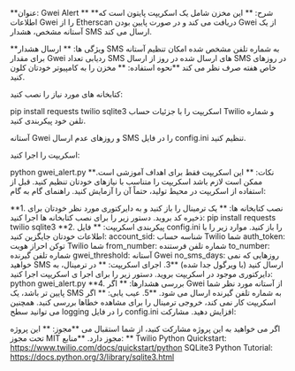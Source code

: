 **عنوان: Gwei Alert
**
**شرح:
**
این مخزن شامل یک اسکریپت پایتون است که اطلاعات Gwei را از Etherscan دریافت می کند و در صورت پایین بودن Gwei از یک آستانه مشخص، هشدار SMS ارسال می کند.

**ویژگی ها:
**
ارسال هشدار SMS به شماره تلفن مشخص شده
امکان تنظیم آستانه برای مقدار Gwei
ردیابی تعداد SMS های ارسال شده در روز
از ارسال SMS در روزهای خاص هفته صرف نظر می کند
**نحوه استفاده:
**
مخزن را به کامپیوتر خودتان کلون کنید.

کتابخانه های مورد نیاز را نصب کنید:

pip install requests twilio sqlite3
اسکریپت را با جزئیات حساب Twilio و شماره تلفن خود پیکربندی کنید.

آستانه Gwei و روزهای عدم ارسال SMS را در فایل config.ini تنظیم کنید.

اسکریپت را اجرا کنید:

python gwei_alert.py
**نکات:
**
این اسکریپت فقط برای اهداف آموزشی است.
ممکن است لازم باشد اسکریپت را متناسب با نیازهای خودتان تنظیم کنید.
قبل از استفاده از اسکریپت در محیط تولید، حتماً آن را آزمایش کنید.
راهنمای گام به گام:

**1. نصب کتابخانه ها:
**
یک ترمینال را باز کنید و به دایرکتوری مورد نظر خودتان برای ذخیره کد بروید.
دستور زیر را برای نصب کتابخانه ها اجرا کنید:
pip install requests twilio sqlite3
**2. پیکربندی اسکریپت:
**
فایل config.ini را باز کنید.
موارد زیر را با اطلاعات خودتان جایگزین کنید:
account_sid: شناسه حساب Twilio شما
auth_token: توکن احراز هویت Twilio شما
from_number: شماره تلفن فرستنده
to_number: شماره تلفن گیرنده
gwei_threshold: آستانه Gwei
no_sms_days: روزهایی که نمی خواهید SMS ارسال کنید (با ویرگول جدا شده)
**3. اجرای اسکریپت:
**
در ترمینال، به دایرکتوری موجود در اسکریپت بروید.
دستور زیر را برای اجرا ی اسکریپت اجرا کنید:
python gwei_alert.py
**4. بررسی هشدارها:
**
اگر Gwei از آستانه مورد نظر شما پایین تر باشد، یک SMS به شماره تلفن گیرنده ارسال می شود.
**5. عیب یابی:
**
اگر اسکریپت کار نمی کند، خروجی ترمینال را برای مشاهده خطاها بررسی کنید.
همچنین می توانید سطح logging را در فایل config.ini افزایش دهید.
مشارکت:

اگر می خواهید به این پروژه مشارکت کنید، از شما استقبال می
**مجوز:
**
این پروژه تحت مجوز MIT مجوز دارد.
**منابع:
**
Twilio Python Quickstart: https://www.twilio.com/docs/quickstart/python
SQLite3 Python Tutorial: https://docs.python.org/3/library/sqlite3.html
